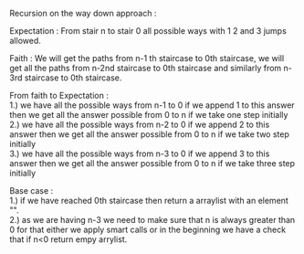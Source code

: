 Recursion on the way down approach :

Expectation : From stair n to stair 0 all possible ways with 1 2 and 3 jumps allowed.

Faith : We will get the paths from n-1 th staircase to 0th staircase, we will get all the paths from n-2nd staircase to 0th staircase and similarly from n-3rd staircase to 0th staircase.

From faith to Expectation :<br />
1.) we have all the possible ways from n-1 to 0 if we append 1 to this answer then we get all the answer possible from 0 to n if we take one step initially <br />
2.) we have all the possible ways from n-2 to 0 if we append 2 to this answer then we get all the answer possible from 0 to n if we take two step initially<br />
3.) we have all the possible ways from n-3 to 0 if we append 3 to this answer then we get all the answer possible from 0 to n if we take three step initially<br />

Base case : <br />
1.) if we have reached 0th staircase then return a arraylist with an element "".<br />
2.) as we are having n-3 we need to make sure that n is always greater than 0 for that either we apply smart calls or in the beginning we have a check that if n<0 return empy arrylist.<br />

